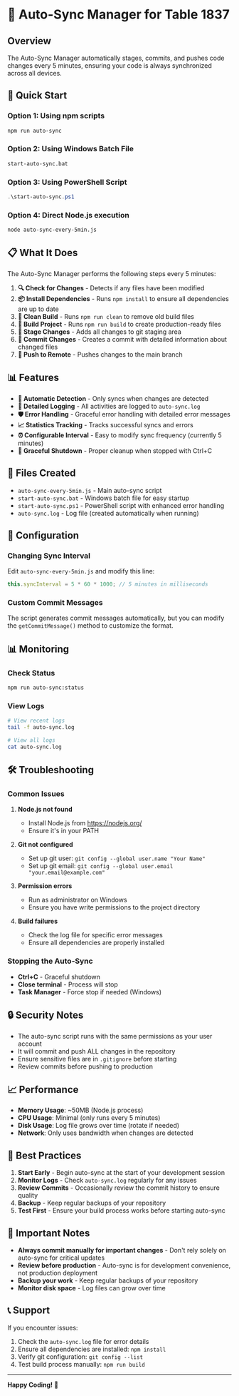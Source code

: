 # 🤖 Auto-Sync Manager for Table 1837

## Overview
The Auto-Sync Manager automatically stages, commits, and pushes code changes every 5 minutes, ensuring your code is always synchronized across all devices.

## 🚀 Quick Start

### Option 1: Using npm scripts
```bash
npm run auto-sync
```

### Option 2: Using Windows Batch File
```bash
start-auto-sync.bat
```

### Option 3: Using PowerShell Script
```powershell
.\start-auto-sync.ps1
```

### Option 4: Direct Node.js execution
```bash
node auto-sync-every-5min.js
```

## 📋 What It Does

The Auto-Sync Manager performs the following steps every 5 minutes:

1. **🔍 Check for Changes** - Detects if any files have been modified
2. **📦 Install Dependencies** - Runs `npm install` to ensure all dependencies are up to date
3. **🧹 Clean Build** - Runs `npm run clean` to remove old build files
4. **🔨 Build Project** - Runs `npm run build` to create production-ready files
5. **📝 Stage Changes** - Adds all changes to git staging area
6. **💾 Commit Changes** - Creates a commit with detailed information about changed files
7. **🚀 Push to Remote** - Pushes changes to the main branch

## 📊 Features

- **🔄 Automatic Detection** - Only syncs when changes are detected
- **📝 Detailed Logging** - All activities are logged to `auto-sync.log`
- **🛡️ Error Handling** - Graceful error handling with detailed error messages
- **📈 Statistics Tracking** - Tracks successful syncs and errors
- **⏰ Configurable Interval** - Easy to modify sync frequency (currently 5 minutes)
- **🛑 Graceful Shutdown** - Proper cleanup when stopped with Ctrl+C

## 📁 Files Created

- `auto-sync-every-5min.js` - Main auto-sync script
- `start-auto-sync.bat` - Windows batch file for easy startup
- `start-auto-sync.ps1` - PowerShell script with enhanced error handling
- `auto-sync.log` - Log file (created automatically when running)

## 🔧 Configuration

### Changing Sync Interval
Edit `auto-sync-every-5min.js` and modify this line:
```javascript
this.syncInterval = 5 * 60 * 1000; // 5 minutes in milliseconds
```

### Custom Commit Messages
The script generates commit messages automatically, but you can modify the `getCommitMessage()` method to customize the format.

## 📊 Monitoring

### Check Status
```bash
npm run auto-sync:status
```

### View Logs
```bash
# View recent logs
tail -f auto-sync.log

# View all logs
cat auto-sync.log
```

## 🛠️ Troubleshooting

### Common Issues

1. **Node.js not found**
   - Install Node.js from https://nodejs.org/
   - Ensure it's in your PATH

2. **Git not configured**
   - Set up git user: `git config --global user.name "Your Name"`
   - Set up git email: `git config --global user.email "your.email@example.com"`

3. **Permission errors**
   - Run as administrator on Windows
   - Ensure you have write permissions to the project directory

4. **Build failures**
   - Check the log file for specific error messages
   - Ensure all dependencies are properly installed

### Stopping the Auto-Sync

- **Ctrl+C** - Graceful shutdown
- **Close terminal** - Process will stop
- **Task Manager** - Force stop if needed (Windows)

## 🔒 Security Notes

- The auto-sync script runs with the same permissions as your user account
- It will commit and push ALL changes in the repository
- Ensure sensitive files are in `.gitignore` before starting
- Review commits before pushing to production

## 📈 Performance

- **Memory Usage**: ~50MB (Node.js process)
- **CPU Usage**: Minimal (only runs every 5 minutes)
- **Disk Usage**: Log file grows over time (rotate if needed)
- **Network**: Only uses bandwidth when changes are detected

## 🎯 Best Practices

1. **Start Early** - Begin auto-sync at the start of your development session
2. **Monitor Logs** - Check `auto-sync.log` regularly for any issues
3. **Review Commits** - Occasionally review the commit history to ensure quality
4. **Backup** - Keep regular backups of your repository
5. **Test First** - Ensure your build process works before starting auto-sync

## 🚨 Important Notes

- **Always commit manually for important changes** - Don't rely solely on auto-sync for critical updates
- **Review before production** - Auto-sync is for development convenience, not production deployment
- **Backup your work** - Keep regular backups of your repository
- **Monitor disk space** - Log files can grow over time

## 📞 Support

If you encounter issues:

1. Check the `auto-sync.log` file for error details
2. Ensure all dependencies are installed: `npm install`
3. Verify git configuration: `git config --list`
4. Test build process manually: `npm run build`

---

**Happy Coding! 🎉** 